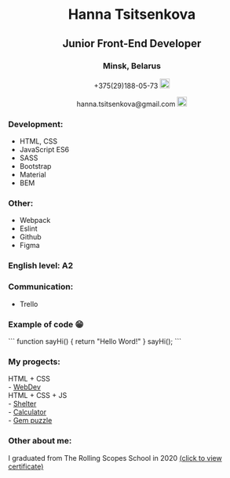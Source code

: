 <div class="container" align="center">  
  <h1> Hanna Tsitsenkova </h1>
  <h2> Junior Front-End Developer </h2>         
  <h3> Minsk, Belarus </h3>  
  <p> +375(29)188-05-73
      <a href="https://t.me/titenkova_anna">
        <img src="https://upload.wikimedia.org/wikipedia/commons/thumb/8/82/Telegram_logo.svg/768px-Telegram_logo.svg.png" width=20px class="img"alt="telegram"/>
      </a>
    </p>              
    <p>hanna.tsitsenkova@gmail.com 
     <a href="https://www.google.com/intl/ru/gmail/about/">
        <img src="https://cdn-icons-png.flaticon.com/512/281/281769.png" width=20px alt="gmail"/>
       </a>
    </p>
  </div>

  <div class="container-resume">
    <h3>Development:</h3>
    <ul> 
      <li>HTML, CSS</li>
      <li>JavaScript ES6</li>
      <li>SASS</li>
      <li>Bootstrap</li>
      <li>Material</li>
      <li>BEM</li>
    </ul>
    <h3>Other:</h3>
    <ul> 
      <li>Webpack</li>
      <li>Eslint</li>
      <li>Github</li>
      <li>Figma</li>
    </ul>
    <h3>English level: A2</h3>
    <h3>Communication:</h3>
    <ul> 
      <li>Trello</li>
    </ul>
    <h3>Example of code 😁</h3>
    ```
    function sayHi() {
      return "Hello Word!"
    }
    sayHi();
    ```
    <h3>Му progects:</h3>
      HTML + CSS </br>
      - <a href="https://rolling-scopes-school.github.io/hanna25-JS2020Q3/webdev/">WebDev</a> </br>
      HTML + CSS + JS </br>
      - <a href="https://rolling-scopes-school.github.io/hanna25-JS2020Q3/shelter/pages/main/main.html">Shelter</a> </br>   
      - <a href="https://rolling-scopes-school.github.io/hanna25-JS2020Q3/calculator/">Calculator</a> </br>    
      - <a href="https://rolling-scopes-school.github.io/hanna25-JS2020Q3/gem-puzzle/dist/index.html">Gem puzzle</a></br>   
      <h3>Other about me:</h3>
      <p> I graduated from The Rolling Scopes School in 2020  <a href="https://app.rs.school/certificate/o9cctjh0">(click to view certificate)</a>
      </p>
  </div>

